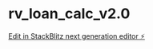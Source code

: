 # rv_loan_calc_v2.0

[Edit in StackBlitz next generation editor ⚡️](https://stackblitz.com/~/github.com/jaybeckham/rv_loan_calc_v2.0)